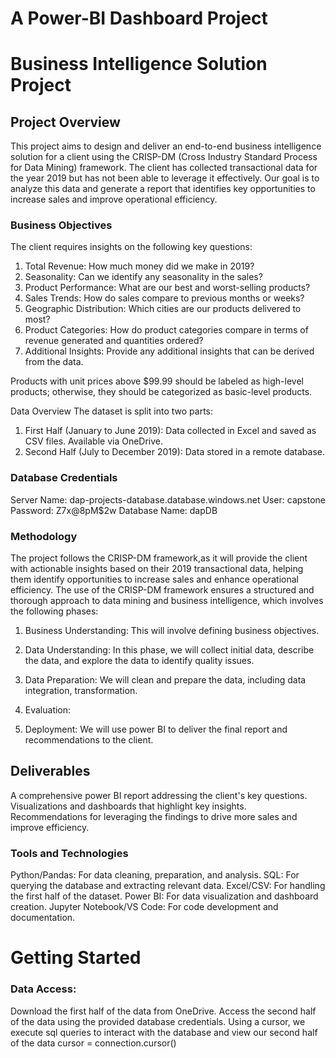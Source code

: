 # A Power-BI Dashboard Project

# Business Intelligence Solution Project

## Project Overview
This project aims to design and deliver an end-to-end business intelligence solution for a client using the CRISP-DM (Cross Industry Standard Process for Data Mining) framework. The client has collected transactional data for the year 2019 but has not been able to leverage it effectively. Our goal is to analyze this data and generate a report that identifies key opportunities to increase sales and improve operational efficiency.

### Business Objectives
The client requires insights on the following key questions:

1. Total Revenue: How much money did we make in 2019?
2. Seasonality: Can we identify any seasonality in the sales?
3. Product Performance: What are our best and worst-selling products?
4. Sales Trends: How do sales compare to previous months or weeks?
5. Geographic Distribution: Which cities are our products delivered to most?
6. Product Categories: How do product categories compare in terms of revenue generated and quantities ordered?
7. Additional Insights: Provide any additional insights that can be derived from the data.

Products with unit prices above $99.99 should be labeled as high-level products; otherwise, they should be categorized as basic-level products.

Data Overview
The dataset is split into two parts:

1. First Half (January to June 2019): Data collected in Excel and saved as CSV files. Available via OneDrive.
2. Second Half (July to December 2019): Data stored in a remote database.

### Database Credentials
Server Name: dap-projects-database.database.windows.net
User: capstone
Password: Z7x@8pM$2w
Database Name: dapDB

### Methodology
The project follows the CRISP-DM framework,as it will provide the client with actionable insights based on their 2019 transactional data, helping them identify opportunities to increase sales and enhance operational efficiency. The use of the CRISP-DM framework ensures a structured and thorough approach to data mining and business intelligence, which involves the following phases:

1. Business Understanding: 
This will involve defining business objectives.

2. Data Understanding: 
In this phase, we will collect initial data, describe the data, and explore the data to identify quality issues.

3. Data Preparation: 
We will clean and prepare the data, including data integration, transformation.

4. Evaluation:

5. Deployment: 
We will use power BI to deliver the final report and recommendations to the client.

## Deliverables
A comprehensive power BI report addressing the client's key questions.
Visualizations and dashboards that highlight key insights.
Recommendations for leveraging the findings to drive more sales and improve efficiency.

### Tools and Technologies
Python/Pandas: For data cleaning, preparation, and analysis.
SQL: For querying the database and extracting relevant data.
Excel/CSV: For handling the first half of the dataset.
Power BI: For data visualization and dashboard creation.
Jupyter Notebook/VS Code: For code development and documentation.

# Getting Started

### Data Access:

Download the first half of the data from OneDrive.
Access the second half of the data using the provided database credentials.
Using a cursor, we execute sql queries to interact with the database and view our second half of the data
cursor = connection.cursor()




